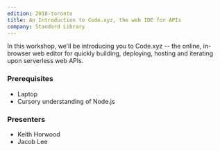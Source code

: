 ```yaml
---
edition: 2018-toronto
title: An Introduction to Code.xyz, the web IDE for APIs
company: Standard Library
---
```


In this workshop, we'll be introducing you to Code.xyz -- the online, in-browser web editor for quickly building, deploying, hosting and iterating upon serverless web APIs.

### Prerequisites

- Laptop
- Cursory understanding of Node.js

### Presenters

- Keith Horwood
- Jacob Lee
